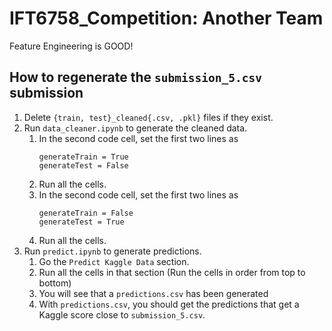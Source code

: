 # IFT6758_Competition: Another Team

Feature Engineering is GOOD!

## How to regenerate the `submission_5.csv` submission

1. Delete `{train, test}_cleaned{.csv, .pkl}` files if they exist.
2. Run `data_cleaner.ipynb` to generate the cleaned data.
    1. In the second code cell, set the first two lines as 
        ```
        generateTrain = True
        generateTest = False
        ```
    2. Run all the cells.
    3. In the second code cell, set the first two lines as 
        ```
        generateTrain = False
        generateTest = True
        ```
    4. Run all the cells.
3. Run `predict.ipynb` to generate predictions.
    1. Go the `Predict Kaggle Data` section.
    2. Run all the cells in that section (Run the cells in order from top to bottom)
    3. You will see that a `predictions.csv` has been generated
    4. With `predictions.csv`, you should get the predictions that get a Kaggle score close to `submission_5.csv`.
